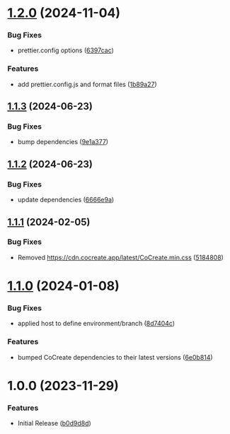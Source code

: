 # [1.2.0](https://github.com/CoCreate-app/CoCreate-usage/compare/v1.1.3...v1.2.0) (2024-11-04)


### Bug Fixes

* prettier.config options ([6397cac](https://github.com/CoCreate-app/CoCreate-usage/commit/6397cacf8dccf8dd2032ec694fd5edf0f6b0761f))


### Features

* add prettier.config.js and format files ([1b89a27](https://github.com/CoCreate-app/CoCreate-usage/commit/1b89a27e33151958481813410d916aa4ff3c346f))

## [1.1.3](https://github.com/CoCreate-app/CoCreate-usage/compare/v1.1.2...v1.1.3) (2024-06-23)


### Bug Fixes

* bump dependencies ([9e1a377](https://github.com/CoCreate-app/CoCreate-usage/commit/9e1a377c85c34b7d93124fa1da7acd26cc2e2206))

## [1.1.2](https://github.com/CoCreate-app/CoCreate-usage/compare/v1.1.1...v1.1.2) (2024-06-23)


### Bug Fixes

* update dependencies ([6666e9a](https://github.com/CoCreate-app/CoCreate-usage/commit/6666e9aba04e1c50904bfabbdfbd708267f16766))

## [1.1.1](https://github.com/CoCreate-app/CoCreate-usage/compare/v1.1.0...v1.1.1) (2024-02-05)


### Bug Fixes

* Removed https://cdn.cocreate.app/latest/CoCreate.min.css ([5184808](https://github.com/CoCreate-app/CoCreate-usage/commit/518480890edeb1f63a3b5a6858d875ee42f7ceda))

# [1.1.0](https://github.com/CoCreate-app/CoCreate-usage/compare/v1.0.0...v1.1.0) (2024-01-08)


### Bug Fixes

* applied host to define environment/branch ([8d7404c](https://github.com/CoCreate-app/CoCreate-usage/commit/8d7404ca75eeece4a17a9477d25101ccdab0a8ed))


### Features

* bumped CoCreate dependencies to their latest versions ([6e0b814](https://github.com/CoCreate-app/CoCreate-usage/commit/6e0b814e6afda547fceca6b7248ea5181de7843b))

# 1.0.0 (2023-11-29)


### Features

* Initial Release ([b0d9d8d](https://github.com/CoCreate-app/CoCreate-usage/commit/b0d9d8dc04827ffcead88f720afd0d69fd8a80ad))
